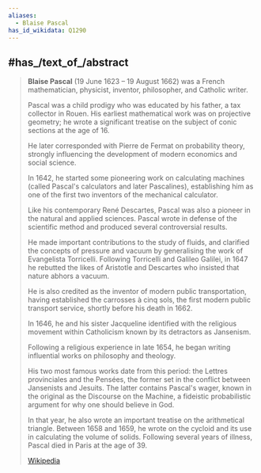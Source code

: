 ```yaml
---
aliases:
  - Blaise Pascal
has_id_wikidata: Q1290
---
```



## #has_/text_of_/abstract 

> **Blaise Pascal** (19 June 1623 – 19 August 1662) 
> was a French mathematician, physicist, inventor, philosopher, and Catholic writer.
>
> Pascal was a child prodigy who was educated by his father, a tax collector in Rouen. 
> His earliest mathematical work was on  projective geometry; 
> he wrote a significant treatise on the subject of conic sections at the age of 16. 
> 
> He later corresponded with Pierre de Fermat on probability theory, 
> strongly influencing the development of modern economics and social science. 
> 
> In 1642, he started some pioneering work on calculating machines 
> (called Pascal's calculators and later Pascalines), 
> establishing him as one of the first two inventors of the mechanical calculator.
>
> Like his contemporary René Descartes, Pascal was also a pioneer in the natural and applied sciences. 
> Pascal wrote in defense of the scientific method and produced several controversial results. 
> 
> He made important contributions to the study of fluids, 
> and clarified the concepts of pressure and vacuum by generalising the work of Evangelista Torricelli. 
> Following Torricelli and Galileo Galilei, in 1647 he rebutted the likes of Aristotle and Descartes 
> who insisted that nature abhors a vacuum.
>
> He is also credited as the inventor of modern public transportation, 
> having established the carrosses à cinq sols, the first modern public transport service, 
> shortly before his death in 1662.
>
> In 1646, he and his sister Jacqueline identified 
> with the religious movement within Catholicism known by its detractors as Jansenism. 
> 
> Following a religious experience in late 1654, 
> he began writing influential works on philosophy and theology. 
> 
> His two most famous works date from this period: the Lettres provinciales and the Pensées, 
> the former set in the conflict between Jansenists and Jesuits. 
> The latter contains Pascal's wager, known in the original as the Discourse on the Machine, 
> a fideistic probabilistic argument for why one should believe in God. 
> 
> In that year, he also wrote an important treatise on the arithmetical triangle. 
> Between 1658 and 1659, he wrote on the cycloid and its use in calculating the volume of solids. 
> Following several years of illness, Pascal died in Paris at the age of 39.
>
> [Wikipedia](https://en.wikipedia.org/wiki/Blaise%20Pascal)

